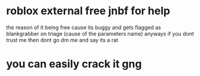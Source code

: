 # roblox external free jnbf for help
the reason of it being free cause its buggy and gets flagged as blankgrabber on triage (cause of the parameters name)
anyways if you dont trust me then dont go dm me and say its a rat 
# you can easily crack it gng
